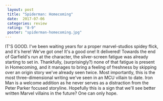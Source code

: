 ```yaml
---
 layout: post
 title: "Spiderman: Homecoming"
 date:  2017-07-06
 categories: review 
 rating: "8-9"
 poster: "spiderman-homecoming.jpg"
---
```


IT'S GOOD. I've been waiting years for a proper marvel-studios spidey flick, and it's here! We've got one! It's a good one! It delivered! Towards the end of Garfield's run at the character, the silver-screen fatigue was already starting to set in. Thankfully, (surprisingly?) none of that fatigue is present in Homecoming, and it manages to bring a feeling of freshness by skipping over an origin story we've already seen twice. Most importantly, this is the most three-dimensional writing we've seen in an MCU villain to date. Iron Man is a welcome addition as he never serves as a distraction from the Peter Parker focused storyline. Hopefully this is a sign that we'll see better written Marvel villains in the future? One can only hope.